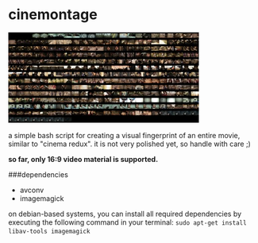 # cinemontage
![Demo Image](https://github.com/1enn0/cinemontage/blob/master/images/demo_tiny.jpg)

a simple bash script for creating a visual fingerprint of an entire movie, similar to "cinema redux".
it is not very polished yet, so handle with care ;) 

**so far, only 16:9 video material is supported.**


###dependencies
* avconv
* imagemagick

on debian-based systems, you can install all required dependencies by executing the following command in your terminal:
```sudo apt-get install libav-tools imagemagick```

